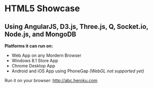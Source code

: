 HTML5 Showcase
==============

Using AngularJS, D3.js, Three.js, Q, Socket.io, Node.js, and MongoDB
--------------

**Platforms it can run on:**

- Web App on any Mordern Browser
- Windows 8.1 Store App
- Chrome Desktop App
- Android and iOS App using PhoneGap *(WebGL not supported yet)*

Run it on your browser: http://abc.heroku.com
